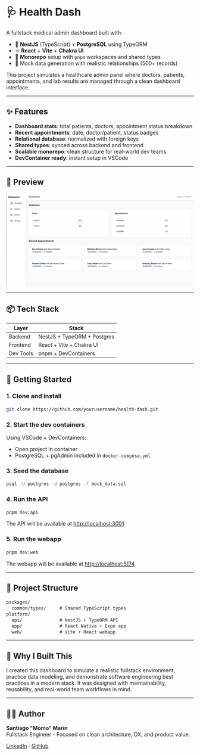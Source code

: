 # 🩺 Health Dash

A fullstack medical admin dashboard built with:

- 🧠 **NestJS** (TypeScript) + **PostgreSQL** using TypeORM
- ⚛️ **React** + **Vite** + **Chakra UI**
- 🧱 **Monorepo** setup with `pnpm` workspaces and shared types
- 🧪 Mock data generation with realistic relationships (500+ records)

This project simulates a healthcare admin panel where doctors, patients, appointments, and lab results are managed through a clean dashboard interface.

---

## ✨ Features

- **Dashboard stats**: total patients, doctors, appointment status breakdown
- **Recent appointments**: date, doctor/patient, status badges
- **Relational database**: normalized with foreign keys
- **Shared types**: synced across backend and frontend
- **Scalable monorepo**: clean structure for real-world dev teams
- **DevContainer ready**: instant setup in VSCode

---

## 📸 Preview

![Dashboard Screenshot](./preview.png)

---

## 📦 Tech Stack

| Layer     | Stack                       |
|-----------|-----------------------------|
| Backend   | NestJS + TypeORM + Postgres |
| Frontend  | React + Vite + Chakra UI    |
| Dev Tools | pnpm + DevContainers        |

---

## 🚀 Getting Started

### 1. Clone and install

```bash
git clone https://github.com/yourusername/health-dash.git
```

### 2. Start the dev containers

Using VSCode + DevContainers:

- Open project in container
- PostgreSQL + pgAdmin included in `docker-compose.yml`

### 3. Seed the database

```bash
psql -U postgres -d postgres -f mock_data.sql
```

### 4. Run the API

```bash
pnpm dev:api
```

The API will be available at [http://localhost:3001](http://localhost:3001)

### 5. Run the webapp

```bash
pnpm dev:web
```

The webapp will be available at [http://localhost:5174](http://localhost:5174)

---

## 📁 Project Structure

```
packages/
  common/types/     # Shared TypeScript types
platform/
  api/              # NestJS + TypeORM API
  app/              # React Native + Expo app
  web/              # Vite + React webapp
```

---

## 🧠 Why I Built This

I created this dashboard to simulate a realistic fullstack environment, practice data modeling, and demonstrate software engineering best practices in a modern stack. It was designed with maintainability, reusability, and real-world team workflows in mind.

---

## 🧑‍💻 Author

**Santiago "Momo" Marín**  
Fullstack Engineer - Focused on clean architecture, DX, and product value.

[LinkedIn](https://linkedin.com/in/stgogm) · [GitHub](https://github.com/stgogm)
